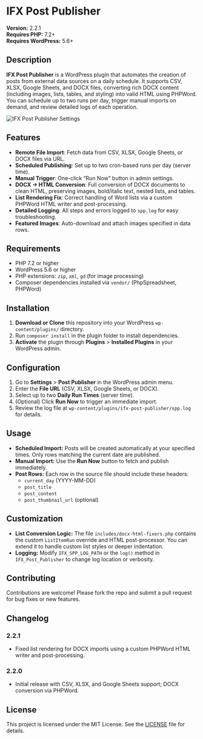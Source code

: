 # IFX Post Publisher

**Version:** 2.2.1  
**Requires PHP:** 7.2+  
**Requires WordPress:** 5.6+  

## Description

**IFX Post Publisher** is a WordPress plugin that automates the creation of posts from external data sources on a daily schedule. It supports CSV, XLSX, Google Sheets, and DOCX files, converting rich DOCX content (including images, lists, tables, and styling) into valid HTML using PHPWord. You can schedule up to two runs per day, trigger manual imports on demand, and review detailed logs of each operation.

![IFX Post Publisher Settings](assets/screenshot-settings.png)

## Features

- **Remote File Import**: Fetch data from CSV, XLSX, Google Sheets, or DOCX files via URL.  
- **Scheduled Publishing**: Set up to two cron-based runs per day (server time).  
- **Manual Trigger**: One-click “Run Now” button in admin settings.  
- **DOCX → HTML Conversion**: Full conversion of DOCX documents to clean HTML, preserving images, bold/italic text, nested lists, and tables.  
- **List Rendering Fix**: Correct handling of Word lists via a custom PHPWord HTML writer and post-processing.  
- **Detailed Logging**: All steps and errors logged to `spp.log` for easy troubleshooting.  
- **Featured Images**: Auto-download and attach images specified in data rows.

## Requirements

- PHP 7.2 or higher  
- WordPress 5.6 or higher  
- PHP extensions: `zip`, `xml`, `gd` (for image processing)  
- Composer dependencies installed via `vendor/` (PhpSpreadsheet, PHPWord)

## Installation

1. **Download or Clone** this repository into your WordPress `wp-content/plugins/` directory.  
2. Run `composer install` in the plugin folder to install dependencies.  
3. **Activate** the plugin through **Plugins** > **Installed Plugins** in your WordPress admin.  

## Configuration

1. Go to **Settings** > **Post Publisher** in the WordPress admin menu.  
2. Enter the **File URL** (CSV, XLSX, Google Sheets, or DOCX).  
3. Select up to two **Daily Run Times** (server time).  
4. (Optional) Click **Run Now** to trigger an immediate import.  
5. Review the log file at `wp-content/plugins/ifx-post-publisher/spp.log` for details.

## Usage

- **Scheduled Import:** Posts will be created automatically at your specified times. Only rows matching the current date are published.  
- **Manual Import:** Use the **Run Now** button to fetch and publish immediately.  
- **Post Rows:** Each row in the source file should include these headers:  
  - `current_day` (YYYY-MM-DD)  
  - `post_title`  
  - `post_content`  
  - `post_thumbnail_url` (optional)  

## Customization

- **List Conversion Logic:** The file `includes/docx-html-fixers.php` contains the custom `ListItemRun` override and HTML post-processor. You can extend it to handle custom list styles or deeper indentation.  
- **Logging:** Modify `IFX_SPP_LOG_PATH` or the `log()` method in `IFX_Post_Publisher` to change log location or verbosity.

## Contributing

Contributions are welcome! Please fork the repo and submit a pull request for bug fixes or new features.

## Changelog

### 2.2.1
- Fixed list rendering for DOCX imports using a custom PHPWord HTML writer and post-processing.  

### 2.2.0
- Initial release with CSV, XLSX, and Google Sheets support; DOCX conversion via PHPWord.

## License

This project is licensed under the MIT License. See the [LICENSE](LICENSE) file for details.

